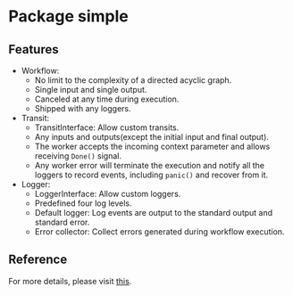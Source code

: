 # Package simple

## Features

- Workflow:
  - No limit to the complexity of a directed acyclic graph.
  - Single input and single output.
  - Canceled at any time during execution.
  - Shipped with any loggers.
- Transit:
  - TransitInterface: Allow custom transits.
  - Any inputs and outputs(except the initial input and final output).
  - The worker accepts the incoming context parameter and allows receiving `Done()` signal.
  - Any worker error will terminate the execution and notify all the loggers to record events, including `panic()` and recover from it.
- Logger:
  - LoggerInterface: Allow custom loggers.
  - Predefined four log levels.
  - Default logger: Log events are output to the standard output and standard error.
  - Error collector: Collect errors generated during workflow execution.

## Reference

For more details, please visit [this](https://docs.go-dag.dev.rho.social/basic-usage/use-simple.dag).